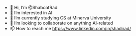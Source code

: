 - 👋 Hi, I’m @ShaboatRad
- 👀 I’m interested in AI
- 🌱 I’m currently studying CS at Minerva University
- 💞️ I’m looking to collaborate on anything AI-related
- 📫 How to reach me https://www.linkedin.com/in/shadirad/

<!---
ShaboatRad/ShaboatRad is a ✨ special ✨ repository because its `README.md` (this file) appears on your GitHub profile.
You can click the Preview link to take a look at your changes.
--->
